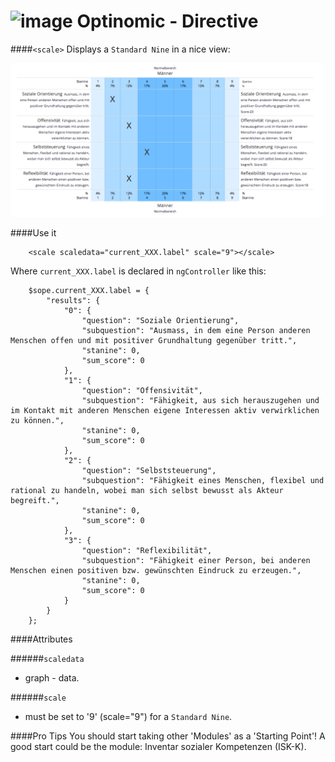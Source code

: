 ![image](http://www.ottiger.org/optinomic_logo/optinomic_logo_small.png)
Optinomic - Directive
=====================


####`<scale>`
Displays a `Standard Nine` in a nice view:   

![image](https://raw.githubusercontent.com/Optinomic/optinomic-documentation/master/optinomic-directives/images/scale.png)



####Use it
```
    <scale scaledata="current_XXX.label" scale="9"></scale>

```

Where `current_XXX.label` is declared in `ngController` like this:

```
    $sope.current_XXX.label = {
        "results": {
            "0": {
                "question": "Soziale Orientierung",
                "subquestion": "Ausmass, in dem eine Person anderen Menschen offen und mit positiver Grundhaltung gegenüber tritt.",
                "stanine": 0,
                "sum_score": 0
            },
            "1": {
                "question": "Offensivität",
                "subquestion": "Fähigkeit, aus sich herauszugehen und im Kontakt mit anderen Menschen eigene Interessen aktiv verwirklichen zu können.",
                "stanine": 0,
                "sum_score": 0
            },
            "2": {
                "question": "Selbststeuerung",
                "subquestion": "Fähigkeit eines Menschen, flexibel und rational zu handeln, wobei man sich selbst bewusst als Akteur begreift.",
                "stanine": 0,
                "sum_score": 0
            },
            "3": {
                "question": "Reflexibilität",
                "subquestion": "Fähigkeit einer Person, bei anderen Menschen einen positiven bzw. gewünschten Eindruck zu erzeugen.",
                "stanine": 0,
                "sum_score": 0
            }
        }
    };
```

####Attributes

######`scaledata`    
-  graph - data.

######`scale`    
-  must be set to '9' (scale="9") for a `Standard Nine`.




####Pro Tips
You should start taking other 'Modules' as a 'Starting Point'! A good start could be the module: Inventar sozialer Kompetenzen (ISK-K).

